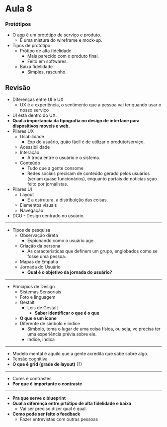 # Aula 8

### Protótipos
* O app é um protótipo de serviço e produto.
  * É uma mistura do wireframe e mock-up.
* Tipos de protótipo
  * Prótipo de alta fidelidade 
    * Mais parecido com o produto final.
    * Feito em softwares.
  * Baixa fidelidade
    * Simples, rascunho.

## Revisão
* Diferenças entre UI e UX
  * UX é a experiência, o sentimento que a pessoa vai ter quando usar o nosso serviço
* UI está dentro do UX.
* **Qual a importancia da tipografia no design de interface para dispositivos moveis e web.**
* Pilares UX
  * Usabilidade
    * Exp do usuário, quão fácil é de utilizar o produto/serviço.
  * Acessibilidade
  * Interação
    * A troca entre o usuário e o sistema.
  * Conteúdo
    * Tudo que a gente consome
    * Redes sociais precisam de conteúdo gerado pelos usuários (seriam quase funcionários), enquanto portais de notícias sçao feito por jornalistas.
* Pilares UI
  * Layout
    * É a estrutura, a distribuição das coisas.
  * Elementos visuais
  * Navegação
* DCU - Design centrado no usuário.
----
* Tipos de pesquisa
  * Observação direta
    * Espionando como o usuário age.
  * Criação da persona
    * As caracteristicas que definem um grupo, englobados como se fosse uma pessoa.
  * Mapas de Empatia
  * Jornada do Usuário
    * **Qual é o objetivo da jornada do usuário?**
-------
* Princípios de Design
  * Sistemas Sensoriais
  * Foto e linguagem
  * Gestalt
    * Leis de Gestalt
      * **Saber identificar o que é o que**
  * **O que é um ícone**
  * Diferente de símbolo e índice
    * Símbolo, toma o lugar de uma coisa física, ou seja, vc precisa ter uma experiência prévia sobre ele.
    * Índice, indica
------
* Modelo mental é aquilo que a gente acredita que sabe sobre algo.
* Tensão cognitiva
* **O que é grid (grade de layout)** (?)
------
* Cores e contrastes
* **Por que é importante o contraste**
-------
* **Pra que serve o blueprint**
* **Qual a diferença entre prtótipo de alta fidelidade e baixa**
  * Vai ser preciso dizer qual é qual.
* **Como pode ser feito o feedback**
  * Fazer entrevistas com outras pessoas
